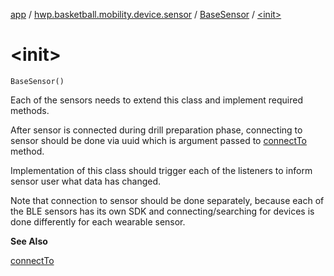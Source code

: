 [app](../../index.md) / [hwp.basketball.mobility.device.sensor](../index.md) / [BaseSensor](index.md) / [&lt;init&gt;](.)

# &lt;init&gt;

`BaseSensor()`

Each of the sensors needs to extend this class and implement required methods.

After sensor is connected during drill preparation phase, connecting to sensor should be done
via uuid which is argument passed to [connectTo](connect-to.md) method.

Implementation of this class should trigger each of the listeners to inform sensor user what data has changed.

Note that connection to sensor should be done separately, because each of the BLE sensors
has its own SDK and connecting/searching for devices is done differently for each wearable sensor.

**See Also**

[connectTo](connect-to.md)

